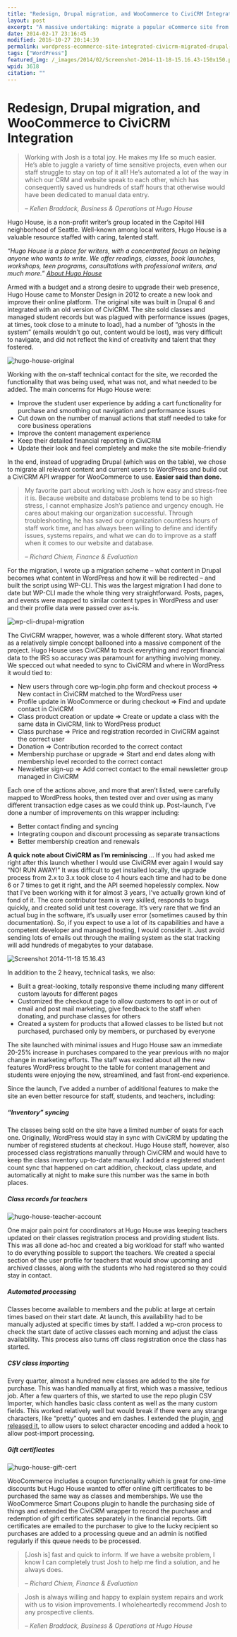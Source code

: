 ```yaml
---
title: "Redesign, Drupal migration, and WooCommerce to CiviCRM Integration"
layout: post
excerpt: "A massive undertaking: migrate a popular eCommerce site from unsupported versions of Drupal and CiviCRM to WordPress. Challenge accepted!"
date: 2014-02-17 23:16:45
modified: 2016-10-27 20:14:39
permalink: wordpress-ecommerce-site-integrated-civicrm-migrated-drupal-6/index.html
tags: ["WordPress"]
featured_img: /_images/2014/02/Screenshot-2014-11-18-15.16.43-150x150.png
wpid: 3618
citation: ""
---
```


# Redesign, Drupal migration, and WooCommerce to CiviCRM Integration

> Working with Josh is a total joy. He makes my life so much easier. He’s able to juggle a variety of time sensitive projects, even when our staff struggle to stay on top of it all! He’s automated a lot of the way in which our CRM and website speak to each other, which has consequently saved us hundreds of staff hours that otherwise would have been dedicated to manual data entry.
>
> *– Kellen Braddock, Business &amp; Operations at Hugo House*

Hugo House, is a non-profit writer’s group located in the Capitol Hill neighborhood of Seattle. Well-known among local writers, Hugo House is a valuable resource staffed with caring, talented staff.

*“Hugo House is a place for writers, with a concentrated focus on helping anyone who wants to write. We offer readings, classes, book launches, workshops, teen programs, consultations with professional writers, and much more.” [About Hugo House](https://hugohouse.org/about/)*

Armed with a budget and a strong desire to upgrade their web presence, Hugo House came to Monster Design in 2012 to create a new look and improve their online platform. The original site was built in Drupal 6 and integrated with an old version of CiviCRM. The site sold classes and managed student records but was plagued with performance issues (pages, at times, took close to a minute to load), had a number of “ghosts in the system” (emails wouldn’t go out, content would be lost), was very difficult to navigate, and did not reflect the kind of creativity and talent that they fostered.

![hugo-house-original](/_images/2014/02/hugo-house-original.png)

Working with the on-staff technical contact for the site, we recorded the functionality that was being used, what was not, and what needed to be added. The main concerns for Hugo House were:

- Improve the student user experience by adding a cart functionality for purchase and smoothing out navigation and performance issues
- Cut down on the number of manual actions that staff needed to take for core business operations
- Improve the content management experience
- Keep their detailed financial reporting in CiviCRM
- Update their look and feel completely and make the site mobile-friendly

In the end, instead of upgrading Drupal (which was on the table), we chose to migrate all relevant content and current users to WordPress and build out a CiviCRM API wrapper for WooCommerce to use. **Easier said than done.**

> My favorite part about working with Josh is how easy and stress-free it is. Because website and database problems tend to be so high stress, I cannot emphasize Josh’s patience and urgency enough. He cares about making our organization successful. Through troubleshooting, he has saved our organization countless hours of staff work time, and has always been willing to define and identify issues, systems repairs, and what we can do to improve as a staff when it comes to our website and database.
>
> *– Richard Chiem, Finance &amp; Evaluation*

For the migration, I wrote up a migration scheme – what content in Drupal becomes what content in WordPress and how it will be redirected – and built the script using WP-CLI. This was the largest migration I had done to date but WP-CLI made the whole thing very straightforward. Posts, pages, and events were mapped to similar content types in WordPress and user and their profile data were passed over as-is.

![wp-cli-drupal-migration](/_images/2014/02/wp-cli-drupal-migration-1.png)

The CiviCRM wrapper, however, was a whole different story. What started as a relatively simple concept ballooned into a massive component of the project. Hugo House uses CiviCRM to track everything and report financial data to the IRS so accuracy was paramount for anything involving money. We specced out what needed to sync to CiviCRM and where in WordPress it would tied to:

- New users through core wp-login.php form and checkout process =&gt; New contact in CiviCRM matched to the WordPress user
- Profile update in WooCommerce or during checkout =&gt; Find and update contact in CiviCRM
- Class product creation or update =&gt; Create or update a class with the same data in CiviCRM, link to WordPress product
- Class purchase =&gt; Price and registration recorded in CiviCRM against the correct user
- Donation =&gt; Contribution recorded to the correct contact
- Membership purchase or upgrade =&gt; Start and end dates along with membership level recorded to the correct contact
- Newsletter sign-up =&gt; Add correct contact to the email newsletter group managed in CiviCRM

Each one of the actions above, and more that aren’t listed, were carefully mapped to WordPress hooks, then tested over and over using as many different transaction edge cases as we could think up. Post-launch, I’ve done a number of improvements on this wrapper including:

- Better contact finding and syncing
- Integrating coupon and discount processing as separate transactions
- Better membership creation and renewals

**A quick note about CiviCRM as I’m reminiscing** … If you had asked me right after this launch whether I would use CiviCRM ever again I would say “NO! RUN AWAY!” It was difficult to get installed locally, the upgrade process from 2.x to 3.x took close to 4 hours each time and had to be done 6 or 7 times to get it right, and the API seemed hopelessly complex. Now that I’ve been working with it for almost 3 years, I’ve actually grown kind of fond of it. The core contributor team is very skilled, responds to bugs quickly, and created solid unit test coverage. It’s very rare that we find an actual bug in the software, it’s usually user error (sometimes caused by thin documentation). So, if you expect to use a lot of its capabilities and have a competent developer and managed hosting, I would consider it. Just avoid sending lots of emails out through the mailing system as the stat tracking will add hundreds of megabytes to your database.

![Screenshot 2014-11-18 15.16.43](/_images/2014/02/Screenshot-2014-11-18-15.16.43-1024x993.png)

In addition to the 2 heavy, technical tasks, we also:

- Built a great-looking, totally responsive theme including many different custom layouts for different pages
- Customized the checkout page to allow customers to opt in or out of email and post mail marketing, give feedback to the staff when donating, and purchase classes for others
- Created a system for products that allowed classes to be listed but not purchased, purchased only by members, or purchased by everyone

The site launched with minimal issues and Hugo House saw an immediate 20-25% increase in purchases compared to the year previous with no major change in marketing efforts. The staff was excited about all the new features WordPress brought to the table for content management and students were enjoying the new, streamlined, and fast front-end experience.

Since the launch, I’ve added a number of additional features to make the site an even better resource for staff, students, and teachers, including:

##### “Inventory” syncing

The classes being sold on the site have a limited number of seats for each one. Originally, WordPress would stay in sync with CiviCRM by updating the number of registered students at checkout. Hugo House staff, however, also processed class registrations manually through CiviCRM and would have to keep the class inventory up-to-date manually. I added a registered student count sync that happened on cart addition, checkout, class update, and automatically at night to make sure this number was the same in both places.

##### Class records for teachers

![hugo-house-teacher-account](/_images/2014/02/hugo-house-teacher-account.png)

One major pain point for coordinators at Hugo House was keeping teachers updated on their classes registration process and providing student lists. This was all done ad-hoc and created a big workload for staff who wanted to do everything possible to support the teachers. We created a special section of the user profile for teachers that would show upcoming and archived classes, along with the students who had registered so they could stay in contact.

##### Automated processing

Classes become available to members and the public at large at certain times based on their start date. At launch, this availability had to be manually adjusted at specific times by staff. I added a wp-cron process to check the start date of active classes each morning and adjust the class availability. This process also turns off class registration once the class has started.

##### CSV class importing

Every quarter, almost a hundred new classes are added to the site for purchase. This was handled manually at first, which was a massive, tedious job. After a few quarters of this, we started to use the repo plugin CSV Importer, which handles basic class content as well as the many custom fields. This worked relatively well but would break if there were any strange characters, like “pretty” quotes and em dashes. I extended the plugin, [and released it](https://github.com/joshcanhelp/wp-csv-importer/), to allow users to select character encoding and added a hook to allow post-import processing.

##### Gift certificates

![hugo-house-gift-cert](/_images/2014/02/hugo-house-gift-cert.png)

WooCommerce includes a coupon functionality which is great for one-time discounts but Hugo House wanted to offer online gift certificates to be purchased the same way as classes and memberships. We use the WooCommerce Smart Coupons plugin to handle the purchasing side of things and extended the CiviCRM wrapper to record the purchase and redemption of gift certificates separately in the financial reports. Gift certificates are emailed to the purchaser to give to the lucky recipient so purchases are added to a processing queue and an admin is notified regularly if this queue needs to be processed.

> \[Josh is\] fast and quick to inform. If we have a website problem, I know I can completely trust Josh to help me find a solution, and he always does.
>
> *– Richard Chiem, Finance &amp; Evaluation*

> Josh is always willing and happy to explain system repairs and work with us to vision improvements. I wholeheartedly recommend Josh to any prospective clients.
>
> *– Kellen Braddock, Business &amp; Operations at Hugo House*
